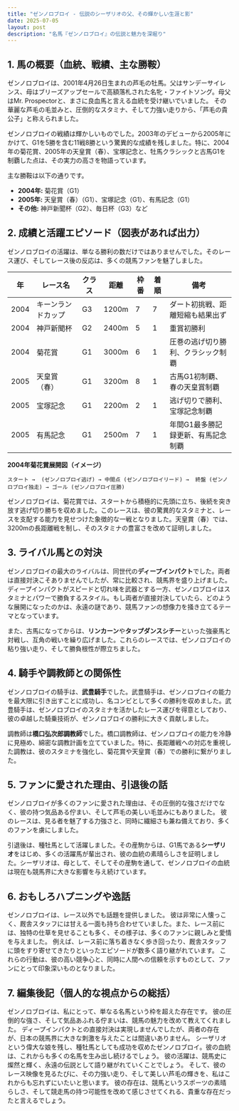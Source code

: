 ```yaml
---
title: "ゼンノロブロイ - 伝説のシーザリオの父、その輝かしい生涯と影"
date: 2025-07-05
layout: post
description: "名馬『ゼンノロブロイ』の伝説と魅力を深堀り"
---
```


## 1. 馬の概要（血統、戦績、主な勝鞍）

ゼンノロブロイは、2001年4月26日生まれの芦毛の牡馬。父はサンデーサイレンス、母はブリーズアップセールで高額落札された名牝・ファイトソング。母父はMr. Prospectorと、まさに良血馬と言える血統を受け継いでいました。  その華麗な芦毛の毛並みと、圧倒的なスタミナ、そして力強い走りから、「芦毛の貴公子」と称えられました。

ゼンノロブロイの戦績は輝かしいものでした。2003年のデビューから2005年にかけて、G1を5勝を含む11戦8勝という驚異的な成績を残しました。特に、2004年の菊花賞、2005年の天皇賞（春）、宝塚記念と、牡馬クラシックと古馬G1を制覇した点は、その実力の高さを物語っています。

主な勝鞍は以下の通りです。

* **2004年:** 菊花賞（G1）
* **2005年:** 天皇賞（春）（G1）、宝塚記念（G1）、有馬記念（G1）
* **その他:**  神戸新聞杯（G2）、毎日杯（G3）など


## 2. 成績と活躍エピソード（図表があれば出力）


ゼンノロブロイの活躍は、単なる勝利の数だけではありませんでした。そのレース運び、そしてレース後の反応は、多くの競馬ファンを魅了しました。

| 年 | レース名          | クラス | 距離 | 枠番 | 着順 | 備考                                      |
|---|-----------------|-------|------|------|------|-------------------------------------------|
| 2004 | キーンランドカップ | G3    | 1200m|  7  | 7    | ダート初挑戦、距離短縮も結果出ず          |
| 2004 | 神戸新聞杯        | G2    | 2400m|  5  | 1    | 重賞初勝利                               |
| 2004 | 菊花賞          | G1    | 3000m|  6  | 1    | 圧巻の逃げ切り勝利、クラシック制覇       |
| 2005 | 天皇賞（春）      | G1    | 3200m|  8  | 1    | 古馬G1初制覇、春の天皇賞制覇             |
| 2005 | 宝塚記念        | G1    | 2200m|  2  | 1    | 逃げ切りで勝利、宝塚記念制覇           |
| 2005 | 有馬記念        | G1    | 2500m|  7  | 1    | 年間G1最多勝記録更新、有馬記念制覇        |


**2004年菊花賞展開図（イメージ）**

```
スタート →  (ゼンノロブロイ逃げ) → 中間点 (ゼンノロブロイリード) →  終盤 (ゼンノロブロイ独走) → ゴール (ゼンノロブロイ圧勝)
```

ゼンノロブロイは、菊花賞では、スタートから積極的に先頭に立ち、後続を突き放す逃げ切り勝ちを収めました。このレースは、彼の驚異的なスタミナと、レースを支配する能力を見せつけた象徴的な一戦となりました。天皇賞（春）では、3200mの長距離戦を制し、そのスタミナの豊富さを改めて証明しました。


## 3. ライバル馬との対決

ゼンノロブロイの最大のライバルは、同世代の**ディープインパクト**でした。両者は直接対決こそありませんでしたが、常に比較され、競馬界を盛り上げました。ディープインパクトがスピードと切れ味を武器とする一方、ゼンノロブロイはスタミナとパワーで勝負するスタイル。もし両者が直接対決していたら、どのような展開になったのかは、永遠の謎であり、競馬ファンの想像力を掻き立てるテーマとなっています。

また、古馬になってからは、**リンカーン**や**タップダンスシチー**といった強豪馬と対戦し、互角の戦いを繰り広げました。これらのレースでは、ゼンノロブロイの粘り強い走り、そして勝負根性が際立ちました。


## 4. 騎手や調教師との関係性

ゼンノロブロイの騎手は、**武豊騎手**でした。武豊騎手は、ゼンノロブロイの能力を最大限に引き出すことに成功し、名コンビとして多くの勝利を収めました。武豊騎手は、ゼンノロブロイのスタミナを活かしたレース運びを得意としており、彼の卓越した騎乗技術が、ゼンノロブロイの勝利に大きく貢献しました。

調教師は**橋口弘次郎調教師**でした。橋口調教師は、ゼンノロブロイの能力を冷静に見極め、綿密な調教計画を立てていました。特に、長距離戦への対応を重視した調教は、彼のスタミナを強化し、菊花賞や天皇賞（春）での勝利に繋がりました。


## 5. ファンに愛された理由、引退後の話

ゼンノロブロイが多くのファンに愛された理由は、その圧倒的な強さだけでなく、彼の持つ気品ある佇まい、そして芦毛の美しい毛並みにもありました。  彼のレースは、見る者を魅了する力強さと、同時に繊細さも兼ね備えており、多くのファンを虜にしました。

引退後は、種牡馬として活躍しました。その産駒からは、G1馬である**シーザリオ**をはじめ、多くの活躍馬が輩出され、彼の血統の素晴らしさを証明しました。シーザリオは、母として、そしてその産駒を通して、ゼンノロブロイの血統は現在も競馬界に大きな影響を与え続けています。


## 6. おもしろハプニングや逸話

ゼンノロブロイは、レース以外でも話題を提供しました。  彼は非常に人懐っこく、厩舎スタッフには甘える一面も持ち合わせていました。また、レース前には、独特の仕草を見せることも多く、その様子は、多くのファンに親しみと愛情を与えました。  例えば、レース前に落ち着きなく歩き回ったり、厩舎スタッフに頭をすり寄せてきたりといったエピソードが数多く語り継がれています。  これらの行動は、彼の高い競争心と、同時に人間への信頼を示すものとして、ファンにとって印象深いものとなりました。


## 7. 編集後記（個人的な視点からの総括）

ゼンノロブロイは、私にとって、単なる名馬という枠を超えた存在です。  彼の圧倒的な強さ、そして気品あふれる佇まいは、競馬の魅力を改めて教えてくれました。  ディープインパクトとの直接対決は実現しませんでしたが、両者の存在が、日本の競馬界に大きな刺激を与えたことは間違いありません。  シーザリオという偉大な娘を残し、種牡馬としても成功を収めたゼンノロブロイ。彼の血統は、これからも多くの名馬を生み出し続けるでしょう。  彼の活躍は、競馬史に燦然と輝く、永遠の伝説として語り継がれていくことでしょう。  そして、彼のレース映像を見るたびに、その力強い走り、そして美しい芦毛の輝きを、私はこれからも忘れずにいたいと思います。  彼の存在は、競馬というスポーツの素晴らしさ、そして競走馬の持つ可能性を改めて感じさせてくれる、貴重な存在だったと言えるでしょう。
